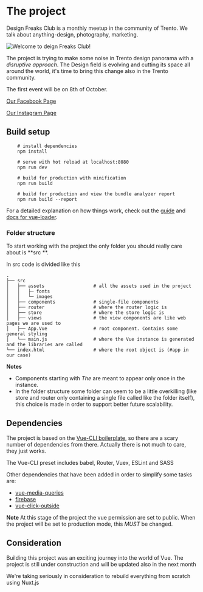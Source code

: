 # The project

Design Freaks Club is a monthly meetup in the community of Trento.
We talk about anything-design, photography, marketing.

![Welcome to deign Freaks Club!](https://i.imgur.com/AsGBGS8.gif)

The project is trying to make some noise in Trento design panorama with a _disruptive approach_.
The Design field is evolving and cutting its space all around the world, it's time to bring this change also in the Trento community.

The first event will be on 8th of October.

[Our Facebook Page](https://www.facebook.com/designfreaksclub/)

[Our Instagram Page](https://www.instagram.com/designfreaksclub/)

## Build setup

        # install dependencies
        npm install

        # serve with hot reload at localhost:8080
        npm run dev

        # build for production with minification
        npm run build

        # build for production and view the bundle analyzer report
        npm run build --report

For a detailed explanation on how things work, check out the [guide](http://vuejs-templates.github.io/webpack/) and [docs for vue-loader](http://vuejs.github.io/vue-loader).

### Folder structure

To start working with the project the only folder you should really care about is **src **.

In src code is divided like this

    .
    ├── src
    │   ├── assets                  # all the assets used in the project
    │   │   ├─ fonts
    │   │   └─ images
    │   ├── components              # single-file components
    │   ├── router                  # where the router logic is
    │   ├── store                   # where the store logic is
    │   ├── views                   # the view components are like web pages we are used to
    │   ├── App.Vue                 # root component. Contains some general styling
    │   └── main.js                 # where the Vue instance is generated and the libraries are called
    └── index.html                  # where the root object is (#app in our case)

**Notes**

- Components starting with _The_ are meant to appear only once in the instance.
- In the folder structure some folder can seem to be a little overkilling (like store and router only containing a single file called like the folder itself), this choice is made in order to support better future scalability.

## Dependencies

The project is based on the [Vue-CLI boilerplate](https://cli.vuejs.org/), so there are a scary number of dependencies from there. Actually there is not much to care, they just works.

The Vue-CLI preset includes babel, Router, Vuex, ESLint and SASS

Other dependencies that have been added in order to simplify some tasks are:

- [vue-media-queries](https://www.npmjs.com/package/vue-media-queries)
- [firebase](https://www.npmjs.com/package/firebase)
- [vue-click-outside](https://www.npmjs.com/package/vue-click-outside)

**Note**
At this stage of the project the vue permission are set to public. When the project will be set to production mode, this _MUST_ be changed.

## Consideration

Building this project was an exciting journey into the world of Vue. The project is still under construction and will be updated also in the next month

We\'re taking seriously in consideration to rebuild everything from scratch using Nuxt.js
